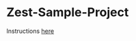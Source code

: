 # Zest-Sample-Project

Instructions [here](https://lava-room-781.notion.site/293ada2dd7d78076ae0dd6894d89254a)
